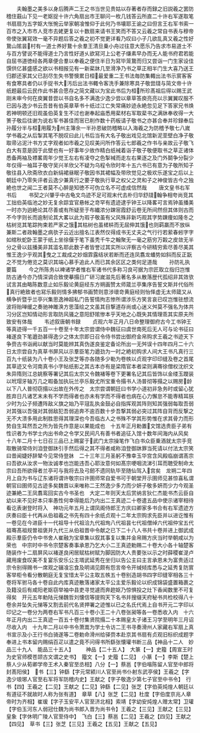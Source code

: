 <!-- { "loadSidebar": true } -->
　　夫翰墨之美多以身后腾声二王之书当世见贵姑以存著者存而録之旧説羲之罢防稽住蕺山下见一老妪捉十许六角扇出市王聊问一枚几钱答云所直二十许右军遂取笔书扇扇为五字妪大怅惋云举家朝飡惟仰于此何乃书壊耶王谕之曰但言王右军书索一百市之入市市人竞市去姥更复以十数扇来请书王笑而不答又云羲之常自书表与穆帝帝使张翼冩效一毫不异题后答之羲之初不觉更详看乃叹曰小子几欲乱真又羲之性好鵞山隂昙村有一道士养好鵞十余羣王清旦乗小舟过往意大愿乐乃告求市易道士不与百方譬说不能得道士乃言性好道乆欲冩河上公老子缣素早办而无人能书府君若能自屈书道徳经各两章便合羣以奉羲之便住半日为冩毕笼鵞而归又尝诣一门生家设佳馔供亿甚盛感之欲以书相报见有一新棐牀几至滑净乃书之草正相半门生大喜乃送王归郡还家其父已刮尽生失书警懊累日桓最爱重二王书法毎防集輙出法书示賔客客有食寒具者仍以手捉书大汚后出法书輙令客洗手兼除寒具子敬尝牋与简文帝十许纸题最后云民作此书甚合愿存之简文藏以为宝此书后为桓所珍髙祖后得以赐王武刚未审今何在庾翼昔尝以书自名多不满逸少逸少尝以章草答庾亮亮以示翼翼叹服不已因与逸少书云吾昔有伯英章草书十纸过江亡失常痛妙迹永絶忽见足下答家兄书焕若神明顿还旧观虽伯英复生不过也谢奉起庙悉用棐材右军取棐书之满牀奉收得一大箦子敬后往谢为说右军书甚佳而宻已削作数十药板请子敬书之亦甚合奉并珍録奉后孙履分半与桓用履为州主簿余一半孙恩破防稽略以入海羲之为防稽予敬七八嵗学书羲之从后掣其笔不脱叹曰此儿书后当有大名子敬出戏见北馆新泥垩壁白净子敬取帚沾泥汁书方丈字观者如市羲之见叹美问所作答云七郎羲之作书与亲故云子敬飞白大有意是因于此壁也有一好事年少故作精白纸裓着诣子敬子敬便取书之草正诸体悉备两袖及褾畧周年少觉王左右有凌夺之色掣裓而走左右果逐之及门外鬬争分裂少年仅得一袖耳子敬守吴兴羊欣父不疑为乌程令欣时年十五六书已有意为子敬所知子敬往县入欣斋欣衣白新绢裙昼眠子敬因书其裙幅及带欣觉见之极欢乐遂宝之后以上朝廷中乃零失评者云逸少兼真行之要子敬执行草之权父之灵和子之神俊皆古今之独絶也世之闻二王者莫不心醉是知徳不可伪立名不可虚成信然哉
　　唐文皇书右军书后
　　书契之兴肇乎中古龟文鸟迹不足可观末代去朴归华舒牋翰争相夸尚竞其工拙伯英临池之妙无复余踪宜官悬帐之竒罕有遗迹逮乎钟王以降畧可言焉钟虽播美一时亦为逈絶论其尽善或有所疑至于布纎浓分踈宻霞舒云卷无所间然但其体则古而不今字则长而逾制论其大畧以此为瑕子敬虽有父风殊非新巧观其字势踈痩如隆冬之枯树览其笔踪拘束若严家之饿其枯树也虽槎枿而无屈伸其饿也则羁羸而不放纵兼斯二者政翰墨之病欤子云近出擅名江表然仅得成书无丈夫之气行行若萦春蚓字字如绾秋蛇卧王蒙于纸上坐徐偃于笔下虽秃千牛之翰聚无一毫之筋穷万糓之皮敛无半分之骨以兹播美非其滥名耶此数子者皆誉过其实所以评察古今研精穷索尽善尽美其惟王逸少乎观其曳之工裁成之妙烟霏露结状若断而还连凤翥龙蟠势如斜而反正翫之不觉为倦览之莫识其端心慕手追此人而已其余区区之类何足道哉
　　孙防礼执要篇
　　今之所陈务以裨诸学者惟右军诸书代多称习良可据为宗匠取立指归岂惟防古通今亦乃情深调合致使摹搨日广研习嵗滋先后著名多从散落歴代孤绍非其效欤试言其由略陈数意止如乐毅论黄庭经东方朔画赞太师箴兰亭集序告誓文斯并代俗所真行絶致者也冩乐毅则情多拂郁书画赞则意涉瓌竒黄庭经则怡怿虚无太师箴又从横争折暨乎兰亭兴集思逸神超私门告誓情拘志惨所谓涉乐方笑言哀已叹岂惟驻想流波将贻啴缓之奏驰神雎涣方思藻绘之文虽其目撃道存尚或心迷义舛莫不强名为体共习分区岂知情动形言取防风骚之意阳舒隂惨本乎天地之心既失其情理乖其实原夫所致安有体哉
　　韦述叙唐朝书録
　　贞观六年正月八日命整理御府古今工书钟王等真迹得一千五百一十卷至十年太宗尝谓侍中魏征曰虞世南死后无人可与论书征曰褚遂良下笔遒劲甚得逸少之体太宗即日召令侍书尝出御府金帛购求王羲之书迹天下争赍古书诣阙以献当时莫能辨其真伪遂良鉴定备论所出一无舛误十四年四月二十六日太宗尝自为真草书屏风以示羣臣笔力遒劲为一时之絶初购求人间大王书凡真行三百九十纸装为八十卷小王及张芝等亦各随多少勒为卷帙以贞观字印印缝及卷之首尾其草迹又令河南真书小字帖纸影之其古本亦有是梁隋官本者梁则满骞徐僧权沈织文朱异隋则江总姚察等署记其后太宗又令魏褚等卷下更署名记其后皆饰以金缕玉躞装以玳瑁牙轴万几之暇备加执玩兰亭乐毅尤所宝重令搨书人汤普彻等搨之以赐房龄以下八人普彻窃搨以出故在外传之　太宗尝谓朝廷曰书学小道初非急务时或留心犹胜弃日凡诸艺末未有不学而得者也亦未有学而不得者也病在心力懈怠不能専精耳朕少时为公子频遭阵敌义旗之始乃平冦乱执金鼓必自指挥观其阵则知其强弱每取吾弱对其强以吾强对其弱敌犯吾弱追奔不逾百数十步吾撃其弱必突过其阵自背而反撃之无不大溃多用此制胜思得其理深也今吾临古人之书殊不学其形势惟在求其骨力而形势自生耳然吾之所为皆先作意是以果能成也　十五年正月勅置文馆选贵臣子弟有性识者为书学士内出书命之令学又民间凡有善书者追征入馆十数年间海内从风矣　十八年二月十七日召三品已上赐宴于武门太宗操笔作飞白书众臣乗酒就太宗手竞取散骑常侍刘洎登御牀引手然后得之其不得者咸称洎登御牀罪当死请以付法太宗笑曰昔闻婕妤辞辇今见常侍登牀　二十三年三月圣躬不豫幸玉华宫含风殿临崩谓髙宗曰吾欲从汝求一物汝诚孝也岂能违吾心耶汝意何如髙宗哽咽流涕引耳而聴受制命太宗曰吾所欲得者兰亭可与我将去及弓劒不遗同轨毕至随仙驾入宫矣　龙朔二年四月上自为书与辽东诸将谓许敬宗曰许圉师常自爱书可于朝堂开示圉师见甚惊喜私谓朝官曰圉师见古迹多矣魏晋以来唯称二王然逸少多力而少妍子敬多妍而少力今观圣迹兼絶二王凤翥鸾回实古今书圣也　大定二年则天太后赏纳言狄仁杰能书杰云臣自幼以来不见好本只率愚性何幸得能后乃内出二王真迹二十卷遣五品中使示诸宰相待看讫表谢登时将入　神功元年五月上谓凤阁侍郎王方庆曰卿家多书合有右军遗迹方庆奏曰臣十代再从伯祖羲之书先有四十余纸贞观十二年太宗购求先臣并以进讫惟有一卷见在今进臣十一代祖导十代祖洽九代祖珣八代祖昙七代祖僧绰六代祖仲宝五代祖骞髙祖规曽祖褒并九代三从伯祖晋中令献之已下二十八人书共十卷并进上御武成殿示羣臣仍令中书舍人崔融为宝章集以叙其事复以集并金帛赐方庆当时举朝咸以为荣也　中宗时中书令宗楚客奏事承恩乃乞大小二王真迹勅赐二十卷大小各十轴楚客随装作十二扇屏风以褚遂良闲居赋枯树赋为脚因防大人贵要张以示之时薛稷崔湜卢藏用废食叹美不复宴乐安乐公主壻武延秀在坐归以告公主曰主言承恩未为富贵适过宗令别得赐书一席观之辍飡忘食及明谒见颇有怨言帝令开缄倾库悉与之延秀复防賔客举柜令看分散朝庭无复宝惜太平公主取五帙五十卷别造胡书四字印缝宰相各三十卷将军驸马各十卷自此内库真迹散落诸家太平公主爱乐毅论以织成锦袋盛置箱裹之及籍没后有咸阳老妪窃举袖中县吏寻觉遽而奔趂妪乃惊惧投之灶下香闻数里不可复得矣　开元五年勅陆元悌魏哲刘懐信等提购天下名书并搜缀天府秘书共检校得八十卷余并坠失元悌等又割去前代名贤押署之迹惟以已之名氏代焉上自书开元二字印以印记之一卷分为两卷右军书凡百三十卷小王二十八卷张昶等各一卷悉收入内　十六年正月内出二王真迹一百五十卷付集贤院搨二十本赐皇太子诸王习学至明年三月诏尽收入内　十九年二月以中书令萧嵩为学士令访二王书寻奏滑州人家藏右军扇上真书宣示及小王行书白骑遂等二卷勅命滑州给驿赍本赴京其书扇有贞观旧标织成题字奉进上书本留内赐绢百疋以遣之竟不问得书所繇张懐瓘书断三品【神品十二人　妙品三十九人　能品三十五人】
　　神品【二十五人】　大篆【一】史籀【周宣王时为史官师模苍颉古文谓之史书】　籀文【一】史籀【二见】　小篆【一】李斯【楚上蔡人少从荀卿学帝王术入秦官至丞相】八分【一】蔡邕【字伯喈陈留人官至中郎将封髙阳侯】　书【三】钟繇【字元常颍川人官至尚书仆射东武亭侯】王羲之【字逸少琅琊人官至右军将军防稽内史】王献之【字子敬逸少第七子官至中书令】　行书【四】王羲之【二见】王献之【二见】钟繇【二见】张芝【字伯英炖煌人朝廷以有道征不就故时人称为张有道】　章草【八】张芝【二见】杜度【字伯度京兆人章帝时为齐相】崔瑗【字子玉安平人官至济北相】索靖【字幼安炖煌人赠太常】卫瓘【字伯玉河东人弱冠仕魏为尚书郎入晋为尚书令】王羲之【三见】王献之【三见】皇象【字休明广陵人官至侍中】　飞白【三】蔡邕【二见】王羲之【四见】王献之【四见】　草书【三】张芝【三见】王羲之【五见】王献之【五见】
